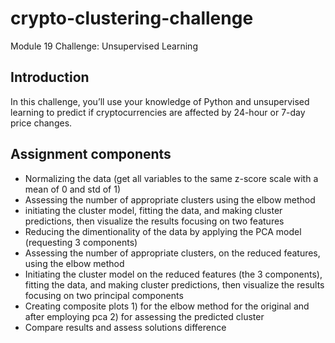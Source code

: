 # crypto-clustering-challenge
Module 19 Challenge: Unsupervised Learning

## Introduction

In this challenge, you’ll use your knowledge of Python and unsupervised learning to predict if cryptocurrencies are affected by 24-hour or 7-day price changes.

## Assignment components

* Normalizing the data (get all variables to the same z-score scale with a mean of 0 and std of 1)
* Assessing the number of appropriate clusters using the elbow method
* initiating the cluster model, fitting the data, and making cluster predictions, then visualize the results focusing on two features
* Reducing the dimentionality of the data by applying the PCA model (requesting 3 components)
* Assessing the number of appropriate clusters, on the reduced features, using the elbow method
* Initiating the cluster model on the reduced features (the 3 components), fitting the data, and making cluster predictions, then visualize the results focusing on two principal components
* Creating composite plots 1) for the elbow method for the original and after employing pca 2) for assessing the predicted cluster
* Compare results and assess solutions difference
